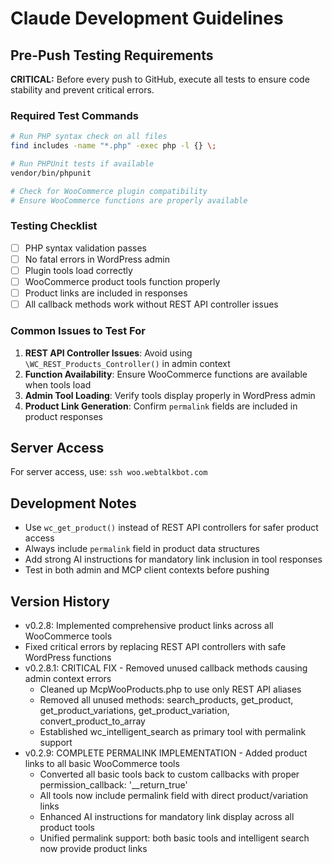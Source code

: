 # Claude Development Guidelines

## Pre-Push Testing Requirements

**CRITICAL:** Before every push to GitHub, execute all tests to ensure code stability and prevent critical errors.

### Required Test Commands

```bash
# Run PHP syntax check on all files
find includes -name "*.php" -exec php -l {} \;

# Run PHPUnit tests if available
vendor/bin/phpunit

# Check for WooCommerce plugin compatibility
# Ensure WooCommerce functions are properly available
```

### Testing Checklist

- [ ] PHP syntax validation passes
- [ ] No fatal errors in WordPress admin
- [ ] Plugin tools load correctly
- [ ] WooCommerce product tools function properly
- [ ] Product links are included in responses
- [ ] All callback methods work without REST API controller issues

### Common Issues to Test For

1. **REST API Controller Issues**: Avoid using `\WC_REST_Products_Controller()` in admin context
2. **Function Availability**: Ensure WooCommerce functions are available when tools load
3. **Admin Tool Loading**: Verify tools display properly in WordPress admin
4. **Product Link Generation**: Confirm `permalink` fields are included in product responses

## Server Access

For server access, use: `ssh woo.webtalkbot.com`

## Development Notes

- Use `wc_get_product()` instead of REST API controllers for safer product access
- Always include `permalink` field in product data structures
- Add strong AI instructions for mandatory link inclusion in tool responses
- Test in both admin and MCP client contexts before pushing

## Version History

- v0.2.8: Implemented comprehensive product links across all WooCommerce tools
- Fixed critical errors by replacing REST API controllers with safe WordPress functions
- v0.2.8.1: CRITICAL FIX - Removed unused callback methods causing admin context errors
  - Cleaned up McpWooProducts.php to use only REST API aliases
  - Removed all unused methods: search_products, get_product, get_product_variations, get_product_variation, convert_product_to_array
  - Established wc_intelligent_search as primary tool with permalink support
- v0.2.9: COMPLETE PERMALINK IMPLEMENTATION - Added product links to all basic WooCommerce tools
  - Converted all basic tools back to custom callbacks with proper permission_callback: '__return_true'
  - All tools now include permalink field with direct product/variation links
  - Enhanced AI instructions for mandatory link display across all product tools
  - Unified permalink support: both basic tools and intelligent search now provide product links